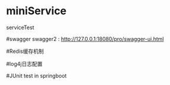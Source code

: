 # miniService
serviceTest

#swagger
swagger2 : http://127.0.0.1:18080/pro/swagger-ui.html

#Redis缓存机制

#log4j日志配置

#JUnit test in springboot
